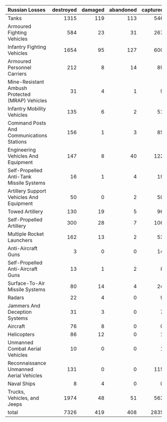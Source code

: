 | Russian Losses                                   |   destroyed |   damaged |   abandoned |   captured |   total |
|:-------------------------------------------------|------------:|----------:|------------:|-----------:|--------:|
| Tanks                                            |        1315 |       119 |         113 |        546 |    2093 |
| Armoured Fighting Vehicles                       |         584 |        23 |          31 |        267 |     905 |
| Infantry Fighting Vehicles                       |        1654 |        95 |         127 |        600 |    2476 |
| Armoured Personnel Carriers                      |         212 |         8 |          14 |         89 |     323 |
| Mine-Resistant Ambush Protected  (MRAP) Vehicles |          31 |         4 |           1 |          9 |      45 |
| Infantry Mobility Vehicles                       |         135 |         6 |           2 |         51 |     194 |
| Command Posts And Communications Stations        |         156 |         1 |           3 |         85 |     245 |
| Engineering Vehicles And Equipment               |         147 |         8 |          40 |        122 |     317 |
| Self-Propelled Anti-Tank Missile Systems         |          16 |         1 |           4 |         19 |      40 |
| Artillery Support Vehicles And Equipment         |          50 |         0 |           2 |         50 |     102 |
| Towed Artillery                                  |         130 |        19 |           5 |         96 |     250 |
| Self-Propelled Artillery                         |         300 |        28 |           7 |        106 |     441 |
| Multiple Rocket Launchers                        |         162 |        13 |           2 |         53 |     230 |
| Anti-Aircraft Guns                               |           3 |         0 |           0 |         14 |      17 |
| Self-Propelled Anti-Aircraft Guns                |          13 |         1 |           2 |          8 |      24 |
| Surface-To-Air Missile Systems                   |          80 |        14 |           4 |         24 |     122 |
| Radars                                           |          22 |         4 |           0 |          9 |      35 |
| Jammers And Deception Systems                    |          31 |         3 |           0 |          7 |      41 |
| Aircraft                                         |          76 |         8 |           0 |          0 |      84 |
| Helicopters                                      |          86 |        12 |           0 |          1 |      99 |
| Unmanned Combat Aerial Vehicles                  |          10 |         0 |           0 |          1 |      11 |
| Reconnaissance Unmanned Aerial Vehicles          |         131 |         0 |           0 |        115 |     246 |
| Naval Ships                                      |           8 |         4 |           0 |          0 |      12 |
| Trucks, Vehicles, and Jeeps                      |        1974 |        48 |          51 |        563 |    2636 |
| total                                            |        7326 |       419 |         408 |       2835 |   10988 |